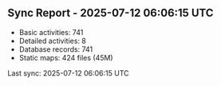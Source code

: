 ## Sync Report - 2025-07-12 06:06:15 UTC

- Basic activities: 741
- Detailed activities: 8
- Database records: 741
- Static maps: 424 files (45M)

Last sync: 2025-07-12 06:06:15 UTC
